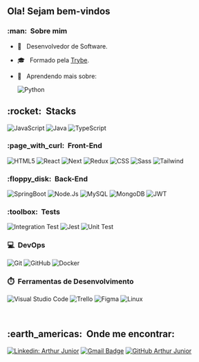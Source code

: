 <h2>Ola! Sejam bem-vindos</h2>

<h3> :man: &nbsp;Sobre mim </h3>

- 🤔 &nbsp; Desenvolvedor de Software.
- 🎓 &nbsp; Formado pela <a href="https://www.betrybe.com/">Trybe</a>.
- 🌱 &nbsp; Aprendendo mais sobre:
  
  ![Python](https://img.shields.io/badge/Python-3776AB?style=for-the-badge&logo=python&logoColor=white)
    

<h2> :rocket: &nbsp;Stacks </h2>

  ![JavaScript](https://img.shields.io/badge/JavaScript-F7DF1E?style=for-the-badge&logo=javascript&logoColor=black)
  ![Java](https://img.shields.io/badge/Java-ED8B00?style=for-the-badge&logo=openjdk&logoColor=white)
  ![TypeScript](https://img.shields.io/badge/TypeScript-007ACC?style=for-the-badge&logo=typescript&logoColor=white)

  <h3> :page_with_curl: &nbsp;Front-End </h3>
  
  ![HTML5](https://img.shields.io/badge/HTML5-E34F26?style=for-the-badge&logo=html5&logoColor=white)
  ![React](https://img.shields.io/badge/React-20232A?style=for-the-badge&logo=react&logoColor=61DAFB)
  ![Next](https://img.shields.io/badge/Next-000000?style=for-the-badge&logo=react&logoColor=61DAFB)
  ![Redux](https://img.shields.io/badge/Redux-593D88?style=for-the-badge&logo=redux&logoColor=white)
  ![CSS](https://img.shields.io/badge/CSS3-1572B6?style=for-the-badge&logo=css3&logoColor=white)
  ![Sass](https://img.shields.io/badge/Sass-CC6699?style=for-the-badge&logo=sass&logoColor=white)
  ![Tailwind](https://img.shields.io/badge/Tailwind_CSS-38B2AC?style=for-the-badge&logo=tailwind-css&logoColor=white)

  <h3> :floppy_disk: &nbsp;Back-End </h3>
  
  ![SpringBoot](https://img.shields.io/badge/Spring-6DB33F?style=for-the-badge&logo=spring&logoColor=white)
  ![Node.Js](https://img.shields.io/badge/Node.js-43853D?style=for-the-badge&logo=node.js&logoColor=white)
  ![MySQL](https://img.shields.io/badge/MySQL-00000F?style=for-the-badge&logo=mysql&logoColor=white)
  ![MongoDB](https://img.shields.io/badge/MongoDB-4EA94B?style=for-the-badge&logo=mongodb&logoColor=white)
  ![JWT](https://img.shields.io/badge/json%20web%20tokens-323330?style=for-the-badge&logo=json-web-tokens&logoColor=pink)

  <h3> :toolbox: &nbsp;Tests </h3>
  
  ![Integration Test](https://img.shields.io/badge/Integration%20test-323330?style=for-the-badge&logo=testing-library&logoColor=white)
  ![Jest](https://img.shields.io/badge/Jest-000000?style=for-the-badge&logo=Jest&logoColor=white)
  ![Unit Test](https://img.shields.io/badge/unit%20test-323330?style=for-the-badge&logo=testing-library&logoColor=white)
  

<h3> 💻 &nbsp;DevOps </h3>

  ![Git](https://img.shields.io/badge/git-000000?style=for-the-badge&logo=git&logoColor=white)
  ![GitHub](https://img.shields.io/badge/GitHub-100000?style=for-the-badge&logo=github&logoColor=white)
  ![Docker](https://img.shields.io/badge/docker-1877F2?style=for-the-badge&logo=docker&logoColor=white)


<h3> ⏱️ &nbsp;Ferramentas de Desenvolvimento </h3>

  ![Visual Studio Code](https://img.shields.io/badge/Visual_Studio_Code-0078D4?style=for-the-badge&logo=visual%20studio%20code&logoColor=white)
  ![Trello](https://img.shields.io/badge/Trello-0052CC?style=for-the-badge&logo=trello&logoColor=white)
  ![Figma](https://img.shields.io/badge/Figma-F24E1E?style=for-the-badge&logo=figma&logoColor=white)
  ![Linux](https://img.shields.io/badge/Linux-FCC624?style=for-the-badge&logo=linux&logoColor=black)

<br/>

<h2> :earth_americas: &nbsp;Onde me encontrar: </h2> 

[![Linkedin: Arthur Junior](https://img.shields.io/badge/-Arthur--Jr-blue?style=flat-square&logo=Linkedin&logoColor=white&link=https://www.linkedin.com/in/arthur-jr/)](https://www.linkedin.com/in/arthur-jr/)
[![Gmail Badge](https://img.shields.io/badge/-arthurjr.dev@gmail.com-006bed?style=flat-square&logo=Gmail&logoColor=white&link=mailto:arthurjr.dev@gmail.com)](mailto:arthurjr.dev@gmail.com)
[![GitHub Arthur Junior]( https://img.shields.io/github/followers/Arthur-Jr?label=follow&style=social)](https://github.com/Arthur-Jr)
